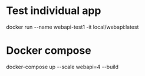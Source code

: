 # Test individual app
docker run --name webapi-test1 -it local/webapi:latest

# Docker compose
docker-compose up --scale webapi=4 --build


